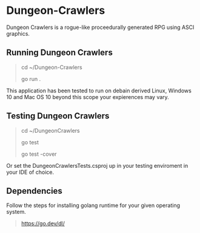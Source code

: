 # Dungeon-Crawlers

Dungeon Crawlers is a rogue-like proceedurally generated RPG using ASCI graphics.

## Running Dungeon Crawlers

> cd ~/Dungeon-Crawlers
>
> go run .

This application has been tested to run on debain derived Linux, Windows 10 and Mac OS 10 beyond this scope your expierences may vary.

## Testing Dungeon Crawlers

> cd ~/DungeonCrawlers
>
> go test
>
> go test -cover

Or set the DungeonCrawlersTests.csproj up in your testing enviroment in your IDE of choice.

## Dependencies

Follow the steps for installing golang runtime for your given operating system.

> <https://go.dev/dl/>
